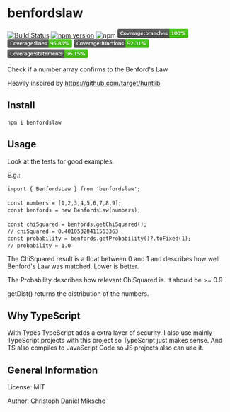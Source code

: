 # benfordslaw

[![Build Status](https://cloud.drone.io/api/badges/CMiksche/benfordslaw/status.svg)](https://cloud.drone.io/CMiksche/benfordslaw)
[![npm version](https://badge.fury.io/js/benfordslaw.svg)](https://badge.fury.io/js/benfordslaw)
![npm](https://img.shields.io/npm/dm/benfordslaw)
![Coverage Branches](./coverage/badge-branches.png)
![Coverage Lines](./coverage/badge-lines.png)
![Coverage Functions](./coverage/badge-functions.png)
![Coverage Statements](./coverage/badge-statements.png)

Check if a number array confirms to the Benford's Law

Heavily inspired by https://github.com/target/huntlib

## Install

    npm i benfordslaw

## Usage

Look at the tests for good examples.

E.g.:

    import { BenfordsLaw } from 'benfordslaw';

    const numbers = [1,2,3,4,5,6,7,8,9];
    const benfords = new BenfordsLaw(numbers);

    const chiSquared = benfords.getChiSquared();
    // chiSquared = 0.40105320411553363
    const probability = benfords.getProbability()?.toFixed(1);
    // probability = 1.0

The ChiSquared result is a float between 0 and 1 and describes how well Benford's Law was matched. Lower is better.

The Probability describes how relevant ChiSquared is. It should be >= 0.9

getDist() returns the distribution of the numbers.

## Why TypeScript

With Types TypeScript adds a extra layer of security. I also use mainly TypeScript projects with this project so TypeScript just makes sense.
And TS also compiles to JavaScript Code so JS projects also can use it. 

## General Information

License: MIT

Author: Christoph Daniel Miksche
